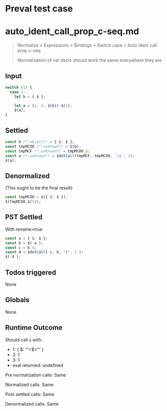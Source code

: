 # Preval test case

# auto_ident_call_prop_c-seq.md

> Normalize > Expressions > Bindings > Switch case > Auto ident call prop c-seq
>
> Normalization of var decls should work the same everywhere they are

## Input

`````js filename=intro
switch (1) {
  case 1:
    let b = { $ };

    let a = (1, 2, $(b)).$(1);
    $(a);
}
`````


## Settled


`````js filename=intro
const b /*:object*/ = { $: $ };
const tmpMCOO /*:unknown*/ = $(b);
const tmpMCF /*:unknown*/ = tmpMCOO.$;
const a /*:unknown*/ = $dotCall(tmpMCF, tmpMCOO, `\$`, 1);
$(a);
`````


## Denormalized
(This ought to be the final result)

`````js filename=intro
const tmpMCOO = $({ $: $ });
$(tmpMCOO.$(1));
`````


## PST Settled
With rename=true

`````js filename=intro
const a = { $: $ };
const b = $( a );
const c = b.$;
const d = $dotCall( c, b, "$", 1 );
$( d );
`````


## Todos triggered


None


## Globals


None


## Runtime Outcome


Should call `$` with:
 - 1: { $: '"<$>"' }
 - 2: 1
 - 3: 1
 - eval returned: undefined

Pre normalization calls: Same

Normalized calls: Same

Post settled calls: Same

Denormalized calls: Same
